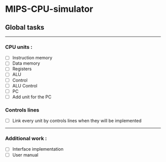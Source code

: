 # MIPS-CPU-simulator

## Global tasks

---

### CPU units :

- [ ] Instruction memory
- [ ] Data memory
- [ ] Registers
- [ ] ALU
- [ ] Control
- [ ] ALU Control
- [ ] PC
- [ ] Add unit for the PC

### Controls lines

- [ ] Link every unit by controls lines when they will be implemented

---

### Additional work :

- [ ] Interface implementation
- [ ] User manual